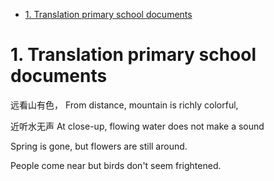 <!-- TOC -->

- [1. Translation primary school documents](#1-translation-primary-school-documents)

<!-- /TOC -->
# 1. Translation primary school documents

远看山有色，
From distance, mountain is richly colorful,

近听水无声
At close-up, flowing water does not make a sound

Spring is gone, but flowers are still around.

People come near but birds don't seem frightened.

